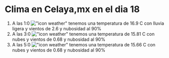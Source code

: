 # Clima en Celaya,mx en el dia 18

1. A las 1:0 !["icon weather"](http://openweathermap.org/img/w/10n.png) tenemos una temperatura de 16.9 C con lluvia ligera y  vientos de 2.6 y nubosidad al 90%
1. A las 3:0 !["icon weather"](http://openweathermap.org/img/w/04n.png) tenemos una temperatura de 15.81 C con nubes y  vientos de 0.68 y nubosidad al 90%
1. A las 5:0 !["icon weather"](http://openweathermap.org/img/w/04n.png) tenemos una temperatura de 15.66 C con nubes y  vientos de 0.68 y nubosidad al 90%
